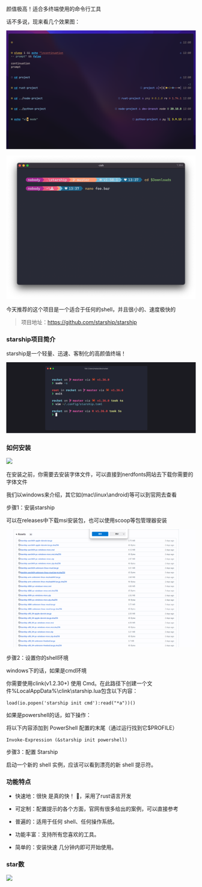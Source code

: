 颜值极高！适合多终端使用的命令行工具

话不多说，现来看几个效果图：

![Jetpack](image.png)

![Pastel Powerline](image-1.png)

今天推荐的这个项目是一个适合于任何的shell，并且很小的、速度极快的

>项目地址：https://github.com/starship/starship

### starship项目简介

starship是一个轻量、迅速、客制化的高颜值终端！

![](image-2.png)

### 如何安装

 ![](https://img.shields.io/github/downloads/starship/starship/total?style=flat-square)

在安装之前，你需要去安装字体文件，可以直接到nerdfonts网站去下载你需要的字体文件

我们以windows来介绍，其它如(mac\linux\android)等可以到官网去查看

步骤1：安装starship

可以在releases中下载msi安装包，也可以使用scoop等包管理器安装

![releases](image-3.png)

步骤2：设置你的shell环境

windows下的话，如果是cmd环境

你需要使用clink(v1.2.30+) 使用 Cmd。在此路径下创建一个文件%LocalAppData%\clink\starship.lua包含以下内容：

```
load(io.popen('starship init cmd'):read("*a"))()
```

如果是powershell的话，如下操作：

将以下内容添加到 PowerShell 配置的末尾（通过运行找到它$PROFILE）

```
Invoke-Expression (&starship init powershell)
```

步骤3：配置 Starship

启动一个新的 shell 实例，应该可以看到漂亮的新 shell 提示符。

### 功能特点

- 快速地：很快 是真的快！ 🚀，采用了rust语言开发

- 可定制：配置提示的各个方面，官网有很多给出的案例，可以直接参考

- 普遍的：适用于任何 shell、任何操作系统。

- 功能丰富：支持所有您喜欢的工具。

- 简单的：安装快速 几分钟内即可开始使用。

### star数

 ![](https://img.shields.io/github/stars/starship/starship?style=flat-square)